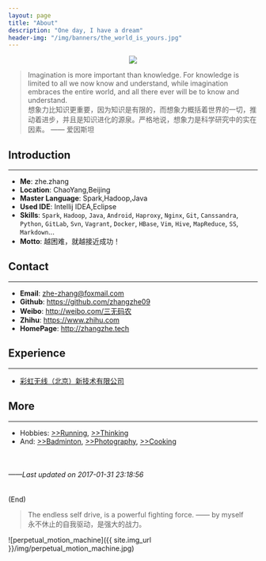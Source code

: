 ```yaml
---
layout: page
title: "About"
description: "One day, I have a dream"
header-img: "/img/banners/the_world_is_yours.jpg"
---
```


<center>
    <p><img src="{{ site.img_url }}/img/whoami.png" align="center"></p>
</center>

>Imagination is more important than knowledge. For knowledge is limited to all we now know and understand, while imagination embraces the entire world, and all there ever will be to know and understand.  
想象力比知识更重要，因为知识是有限的，而想象力概括着世界的一切，推动着进步，并且是知识进化的源泉。严格地说，想象力是科学研究中的实在因素。 —— 爱因斯坦

## Introduction

***

* **Me**: zhe.zhang
* **Location**: ChaoYang,Beijing
* **Master Language**: Spark,Hadoop,Java
* **Used IDE**: Intellij IDEA,Eclipse
* **Skills**: `Spark`, `Hadoop`, `Java`, `Android`, `Haproxy`, `Nginx`, `Git`, `Canssandra`, `Python`, `GitLab`,  `Svn`, `Vagrant`, `Docker`, `HBase`, `Vim`, `Hive`, `MapReduce`, `SS`, `Markdown`...
* **Motto**: 越困难，就越接近成功！

## Contact

***

* **Email**: zhe-zhang@foxmail.com
* **Github**: <https://github.com/zhangzhe09>
* **Weibo**: <http://weibo.com/三无码农>
* **Zhihu**: <https://www.zhihu.com>
* **HomePage**: <http://zhangzhe.tech>

## Experience

***

* [彩虹无线（北京）新技术有限公司](http://cihon.cn)

## More

***

* Hobbies: [>>Running](/runningabout), [>>Thinking](/categories.html#person)  
* And: [>>Badminton](/badminton.html), [>>Photography](/photography.html), [>>Cooking](/cooking.html)  

<br />

###### *——Last updated on 2017-01-31 23:18:56*
(End)

> The endless self drive, is a powerful fighting force. —— by myself  
永不休止的自我驱动，是强大的战力。

![perpetual_motion_machine]({{ site.img_url }}/img/perpetual_motion_machine.jpg)

<!-- 多说评论框 start -->
<div class="comment">
    <div class="ds-thread" data-thread-key="/about-html-2016-01-30" data-title="{{page.title}}" data-url="{{ page.url | prepend : site.baseurl | prepend : site.url }}"></div>
</div>
<!-- 多说评论框 end -->

<!-- 多说公共JS代码 start (一个网页只需插入一次) -->
<script type="text/javascript">
var duoshuoQuery = {short_name:"{{site.comments.duoshuo.short_name}}"};
    (function() {
        var ds = document.createElement('script');
        ds.type = 'text/javascript';ds.async = true;
        ds.src = (document.location.protocol == 'https:' ? 'https:' : 'http:') + '//static.duoshuo.com/embed.js';
        ds.charset = 'UTF-8';
        (document.getElementsByTagName('head')[0]
         || document.getElementsByTagName('body')[0]).appendChild(ds);
    })();
    </script>
<!-- 多说公共JS代码 end -->